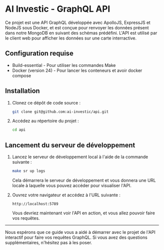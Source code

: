 # AI Investic - GraphQL API

Ce projet est une API GraphQL développée avec ApolloJS, ExpressJS et NodeJS
sous Docker, et est conçue pour renvoyer les données présent dans notre MongoDB
en suivant des schémas prédéfini. L'API est utilisé par le client web pour afficher
les données sur une carte interractive.

## Configuration requise
- Build-essential - Pour utiliser les commandes Make
- Docker (version 24) - Pour lancer les conteneurs et avoir docker compose

## Installation

1. Clonez ce dépôt de code source :
   ```bash
   git clone git@github.com:ai-investic/api.git
   ```

2. Accédez au répertoire du projet :
   ```bash
   cd api
   ```

## Lancement du serveur de développement

1. Lancez le serveur de développement local à l'aide de la commande suivante :
   ```bash
   make sr up logs
   ```

   Cela démarrera le serveur de développement et vous donnera une URL locale
   à laquelle vous pouvez accéder pour visualiser l'API.

2. Ouvrez votre navigateur et accédez à l'URL suivante :
   ```
   http://localhost:5789
   ```

   Vous devriez maintenant voir l'API en action, et vous allez pouvoir faire vos requêtes.

---

Nous espérons que ce guide vous a aidé à démarrer avec le projet de l'API
interactif pour faire vos requêtes GraphQL. Si vous avez des questions supplémentaires,
n'hésitez pas à les poser.